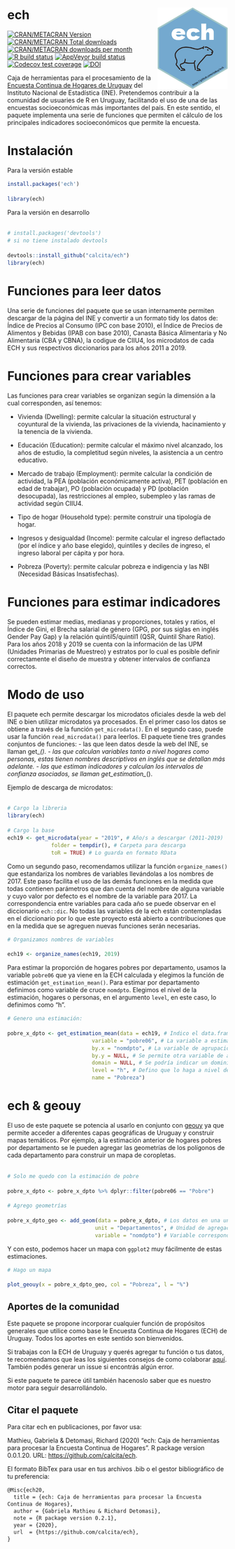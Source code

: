 
<!-- README.md is generated from README.Rmd. Please edit that file -->

# ech <img align="right" src="man/figures/ech_logo.png" alt="logo" width="160">

<!-- badges: start -->

[![CRAN/METACRAN
Version](https://www.r-pkg.org/badges/version/ech)](https://CRAN.R-project.org/package=ech)
[![CRAN/METACRAN Total
downloads](https://cranlogs.r-pkg.org/badges/grand-total/ech?color=blue)](https://CRAN.R-project.org/package=ech)
[![CRAN/METACRAN downloads per
month](https://cranlogs.r-pkg.org/badges/ech?color=orange)](https://CRAN.R-project.org/package=ech)
[![R build
status](https://github.com/calcita/ech//workflows/R-CMD-check/badge.svg)](https://github.com/calcita/ech//actions)
[![AppVeyor build
status](https://ci.appveyor.com/api/projects/status/github/calcita/ech?branch=master&svg=true)](https://ci.appveyor.com/project/calcita/ech)
[![Codecov test
coverage](https://codecov.io/gh/calcita/ech/branch/master/graph/badge.svg)](https://codecov.io/gh/calcita/ech?branch=master)
[![DOI](https://zenodo.org/badge/224897952.svg)](https://zenodo.org/badge/latestdoi/224897952)
<!-- badges: end -->

Caja de herramientas para el procesamiento de la [Encuesta Continua de
Hogares de
Uruguay](https://www.gub.uy/instituto-nacional-estadistica/datos-y-estadisticas/encuestas/encuesta-continua-hogares)
del Instituto Nacional de Estadística (INE). Pretendemos contribuir a la
comunidad de usuaries de R en Uruguay, facilitando el uso de una de las
encuestas socioeconómicas más importantes del país. En este sentido, el
paquete implementa una serie de funciones que permiten el cálculo de los
principales indicadores socioeconómicos que permite la encuesta.

# Instalación

Para la versión estable

``` r
install.packages('ech') 

library(ech)
```

Para la versión en desarrollo

``` r

# install.packages('devtools') 
# si no tiene instalado devtools

devtools::install_github("calcita/ech")
library(ech)
```

# Funciones para leer datos

Una serie de funciones del paquete que se usan internamente permiten
descargar de la página del INE y convertir a un formato tidy los datos
de: Índice de Precios al Consumo (IPC con base 2010), el Índice de
Precios de Alimentos y Bebidas (IPAB con base 2010), Canasta Básica
Alimentaria y No Alimentaria (CBA y CBNA), la codigue de CIIU4, los
microdatos de cada ECH y sus respectivos diccionarios para los años 2011
a 2019.

# Funciones para crear variables

Las funciones para crear variables se organizan según la dimensión a la
cual corresponden, así tenemos:

- Vivienda (Dwelling): permite calcular la situación estructural y
  coyuntural de la vivienda, las privaciones de la vivienda,
  hacinamiento y la tenencia de la vivienda.

- Educación (Education): permite calcular el máximo nivel alcanzado, los
  años de estudio, la completitud según niveles, la asistencia a un
  centro educativo.

- Mercado de trabajo (Employment): permite calcular la condición de
  actividad, la PEA (población económicamente activa), PET (población en
  edad de trabajar), PO (población ocupada) y PD (población desocupada),
  las restricciones al empleo, subempleo y las ramas de actividad según
  CIIU4.

- Tipo de hogar (Household type): permite construir una tipología de
  hogar.

- Ingresos y desigualdad (Income): permite calcular el ingreso
  deflactado (por el índice y año base elegido), quintiles y deciles de
  ingreso, el ingreso laboral per cápita y por hora.

- Pobreza (Poverty): permite calcular pobreza e indigencia y las NBI
  (Necesidad Básicas Insatisfechas).

# Funciones para estimar indicadores

Se pueden estimar medias, medianas y proporciones, totales y ratios, el
Índice de Gini, el Brecha salarial de género (GPG, por sus siglas en
inglés Gender Pay Gap) y la relación quintil5/quintil1 (QSR, Quintil
Share Ratio). Para los años 2018 y 2019 se cuenta con la información de
las UPM (Unidades Primarias de Muestreo) y estratos por lo cual es
posible definir correctamente el diseño de muestra y obtener intervalos
de confianza correctos.

# Modo de uso

El paquete ech permite descargar los microdatos oficiales desde la web
del INE o bien utilizar microdatos ya procesados. En el primer caso los
datos se obtiene a través de la función `get_microdata()`. En el segundo
caso, puede usar la función `read_microdata()` para leerlos. El paquete
tiene tres grandes conjuntos de funciones: - las que leen datos desde la
web del INE, se llaman get\_*(). - las que calculan variables tanto a
nivel hogares como personas, estas tienen nombres descriptivos en inglés
que se detallan más adelante. - las que estiman indicadores y calculan
los intervalos de confianza asociados, se llaman get_estimation\_*().

Ejemplo de descarga de microdatos:

``` r

# Cargo la libreria
library(ech)

# Cargo la base
ech19 <- get_microdata(year = "2019", # Año/s a descargar (2011-2019)
              folder = tempdir(), # Carpeta para descarga   
              toR = TRUE) # Lo guarda en formato RData 
```

Como un segundo paso, recomendamos utilizar la función
`organize_names()` que estandariza los nombres de variables llevándolas
a los nombres de 2017. Este paso facilita el uso de las demás funciones
en la medida que todas contienen parámetros que dan cuenta del nombre de
alguna variable y cuyo valor por defecto es el nombre de la variable
para 2017. La correspondencia entre variables para cada año se puede
observar en el diccionario `ech::dic`. No todas las variables de la ech
están contempladas en el diccionario por lo que este proyecto está
abierto a contribuciones que en la medida que se agreguen nuevas
funciones serán necesarias.

``` r
# Organizamos nombres de variables

ech19 <- organize_names(ech19, 2019)
```

Para estimar la proporción de hogares pobres por departamento, usamos la
variable `pobre06` que ya viene en la ECH calculada y elegimos la
función de estimación `get_estimation_mean()`. Para estimar por
departamento definimos como variable de cruce `nomdpto`. Elegimos el
nivel de la estimación, hogares o personas, en el argumento `level`, en
este caso, lo definimos como “h”.

``` r
# Genero una estimación:

pobre_x_dpto <- get_estimation_mean(data = ech19, # Indico el data.frame
                           variable = "pobre06", # La variable a estimar
                           by.x = "nomdpto", # La variable de agrupación
                           by.y = NULL, # Se permite otra variable de agrupación
                           domain = NULL, # Se podría indicar un dominio
                           level = "h", # Defino que lo haga a nivel de hogar
                           name = "Pobreza") 
```

# ech & geouy

El uso de este paquete se potencia al usarlo en conjunto con
[geouy](https://github.com/RichDeto/geouy) ya que permite acceder a
diferentes capas geográficas de Uruguay y construir mapas temáticos. Por
ejemplo, a la estimación anterior de hogares pobres por departamento se
le pueden agregar las geometrías de los polígonos de cada departamento
para construir un mapa de coropletas.

``` r

# Solo me quedo con la estimación de pobre 

pobre_x_dpto <- pobre_x_dpto %>% dplyr::filter(pobre06 == "Pobre")

# Agrego geometrías

pobre_x_dpto_geo <- add_geom(data = pobre_x_dpto, # Los datos en una unidad geográfica
                            unit = "Departamentos", # Unidad de agregación de los datos
                            variable = "nomdpto") # Variable correspondiente a los códigos a la unidad
```

Y con esto, podemos hacer un mapa con `ggplot2` muy fácilmente de estas
estimaciones.

``` r
# Hago un mapa

plot_geouy(x = pobre_x_dpto_geo, col = "Pobreza", l = "%")
```

## Aportes de la comunidad

Este paquete se propone incorporar cualquier función de propósitos
generales que utilice como base le Encuesta Continua de Hogares (ECH) de
Uruguay. Todos los aportes en este sentido son bienvenidos.

Si trabajas con la ECH de Uruguay y querés agregar tu función o tus
datos, te recomendamos que leas los siguientes consejos de como
colaborar [aquí](https://github.com/calcita/ech/issues/2). También podés
generar un issue si encontrás algún error.

Si este paquete te parece útil también hacenoslo saber que es nuestro
motor para seguir desarrollándolo.

## Citar el paquete

Para citar ech en publicaciones, por favor usa:

Mathieu, Gabriela & Detomasi, Richard (2020) “ech: Caja de herramientas
para procesar la Encuesta Continua de Hogares”. R package version
0.0.1.20. URL: <https://github.com/calcita/ech>.

El formato BibTex para usar en tus archivos .bib o el gestor
bibliográfico de tu preferencia:

    @Misc{ech20,
      title = {ech: Caja de herramientas para procesar la Encuesta Continua de Hogares},
      author = {Gabriela Mathieu & Richard Detomasi},
      note = {R package version 0.2.1},
      year = {2020},
      url  = {https://github.com/calcita/ech},
    }
